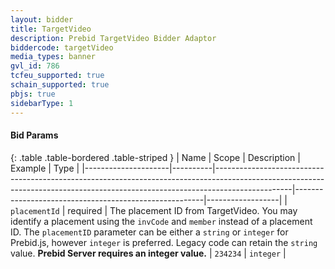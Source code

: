 ```yaml
---
layout: bidder
title: TargetVideo
description: Prebid TargetVideo Bidder Adaptor
biddercode: targetVideo
media_types: banner
gvl_id: 786
tcfeu_supported: true
schain_supported: true
pbjs: true
sidebarType: 1
---
```


#### Bid Params

{: .table .table-bordered .table-striped }
| Name                | Scope    | Description                                                                                                                                                                   | Example                                               | Type             |
|---------------------|----------|-------------------------------------------------------------------------------------------------------------------------------------------------------------------------------|-------------------------------------------------------|------------------|
| `placementId`       | required | The placement ID from TargetVideo.  You may identify a placement using the `invCode` and `member` instead of a placement ID. The `placementID` parameter can be either a `string` or `integer` for Prebid.js, however `integer` is preferred. Legacy code can retain the `string` value. **Prebid Server requires an integer value.**                                                    | `234234`                                            | `integer`         |

